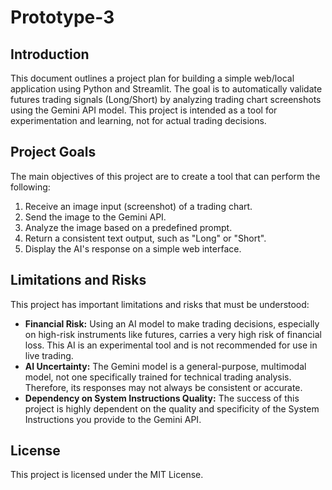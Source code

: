 # Prototype-3

## Introduction
This document outlines a project plan for building a simple web/local application using Python and Streamlit. The goal is to automatically validate futures trading signals (Long/Short) by analyzing trading chart screenshots using the Gemini API model. This project is intended as a tool for experimentation and learning, not for actual trading decisions.

## Project Goals
The main objectives of this project are to create a tool that can perform the following:
1.	Receive an image input (screenshot) of a trading chart.
2.	Send the image to the Gemini API.
3.	Analyze the image based on a predefined prompt.
4.	Return a consistent text output, such as "Long" or "Short".
5.	Display the AI's response on a simple web interface.

## Limitations and Risks
This project has important limitations and risks that must be understood:
-	**Financial Risk:** Using an AI model to make trading decisions, especially on high-risk instruments like futures, carries a very high risk of financial loss. This AI is an experimental tool and is not recommended for use in live trading.
-	**AI Uncertainty:** The Gemini model is a general-purpose, multimodal model, not one specifically trained for technical trading analysis. Therefore, its responses may not always be consistent or accurate.
-	**Dependency on System Instructions Quality:** The success of this project is highly dependent on the quality and specificity of the System Instructions you provide to the Gemini API.

## License

This project is licensed under the MIT License.